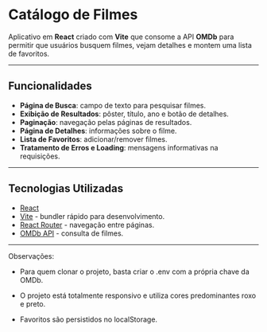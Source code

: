 # Catálogo de Filmes

Aplicativo em **React** criado com **Vite** que consome a API **OMDb** para permitir que usuários busquem filmes, vejam detalhes e montem uma lista de favoritos.

---

## Funcionalidades

- **Página de Busca**: campo de texto para pesquisar filmes.
- **Exibição de Resultados**: pôster, título, ano e botão de detalhes.
- **Paginação**: navegação pelas páginas de resultados.
- **Página de Detalhes**: informações sobre o filme.
- **Lista de Favoritos**: adicionar/remover filmes.
- **Tratamento de Erros e Loading**: mensagens informativas na requisições.

---

## Tecnologias Utilizadas

- [React](https://reactjs.org/)
- [Vite](https://vitejs.dev/) - bundler rápido para desenvolvimento.
- [React Router](https://reactrouter.com/) - navegação entre páginas.
- [OMDb API](http://www.omdbapi.com/) - consulta de filmes.

---

Observações:

- Para quem clonar o projeto, basta criar o .env com a própria chave da OMDb.

- O projeto está totalmente responsivo e utiliza cores predominantes roxo e preto.

- Favoritos são persistidos no localStorage.
